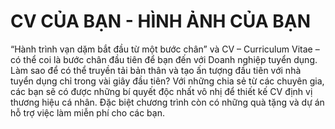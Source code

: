 # CV CỦA BẠN - HÌNH ẢNH CỦA BẠN

“Hành trình vạn dặm bắt đầu từ một bước chân” và CV – Curriculum Vitae – có thể coi là bước chân đầu tiên để bạn đến với Doanh nghiệp tuyển dụng. Làm sao để có thể truyền tải bản thân và tạo ấn tượng đầu tiên với nhà tuyển dụng chỉ trong vài giây đầu tiên? Với những chia sẻ từ các chuyên gia, các bạn sẽ có được những bí quyết độc nhất vô nhị để thiết kế CV định vị thương hiệu cá nhân. Đặc biệt chương trình còn có những quà tặng và dự án hỗ trợ việc làm miễn phí cho các bạn.